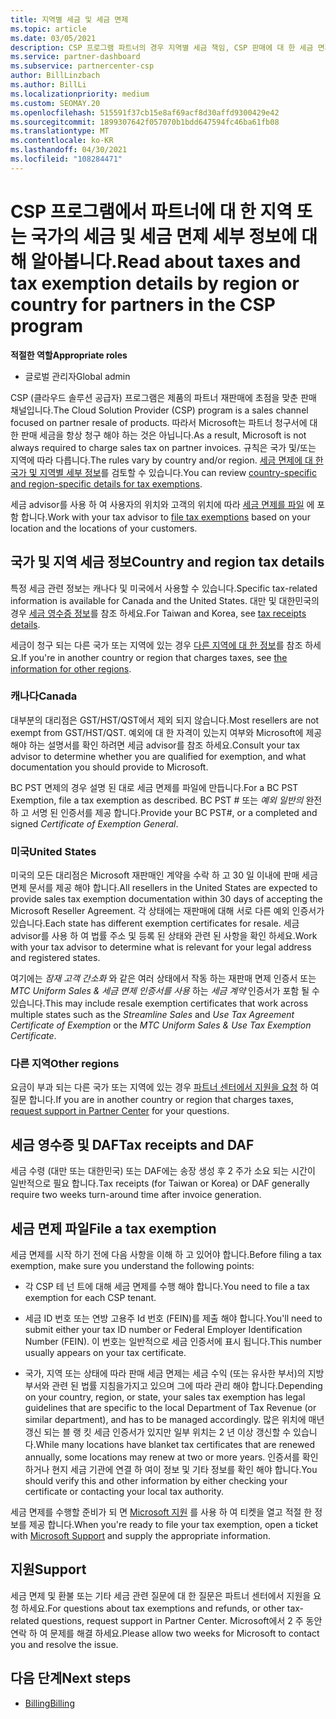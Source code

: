 ```yaml
---
title: 지역별 세금 및 세금 면제
ms.topic: article
ms.date: 03/05/2021
description: CSP 프로그램 파트너의 경우 지역별 세금 책임, CSP 판매에 대 한 세금 면제를 제출 하는 방법 및 세금 질문에 대 한 지원을 받는 방법에 대해 알아보세요.
ms.service: partner-dashboard
ms.subservice: partnercenter-csp
author: BillLinzbach
ms.author: BillLi
ms.localizationpriority: medium
ms.custom: SEOMAY.20
ms.openlocfilehash: 515591f37cb15e8af69acf8d30affd9300429e42
ms.sourcegitcommit: 1899307642f057070b1bdd647594fc46ba61fb08
ms.translationtype: MT
ms.contentlocale: ko-KR
ms.lasthandoff: 04/30/2021
ms.locfileid: "108284471"
---
```

# <a name="read-about-taxes-and-tax-exemption-details-by-region-or-country-for-partners-in-the-csp-program"></a><span data-ttu-id="2321c-103">CSP 프로그램에서 파트너에 대 한 지역 또는 국가의 세금 및 세금 면제 세부 정보에 대해 알아봅니다.</span><span class="sxs-lookup"><span data-stu-id="2321c-103">Read about taxes and tax exemption details by region or country for partners in the CSP program</span></span>

<span data-ttu-id="2321c-104">**적절한 역할**</span><span class="sxs-lookup"><span data-stu-id="2321c-104">**Appropriate roles**</span></span>

- <span data-ttu-id="2321c-105">글로벌 관리자</span><span class="sxs-lookup"><span data-stu-id="2321c-105">Global admin</span></span>

<span data-ttu-id="2321c-106">CSP (클라우드 솔루션 공급자) 프로그램은 제품의 파트너 재판매에 초점을 맞춘 판매 채널입니다.</span><span class="sxs-lookup"><span data-stu-id="2321c-106">The Cloud Solution Provider (CSP) program is a sales channel focused on partner resale of products.</span></span> <span data-ttu-id="2321c-107">따라서 Microsoft는 파트너 청구서에 대 한 판매 세금을 항상 청구 해야 하는 것은 아닙니다.</span><span class="sxs-lookup"><span data-stu-id="2321c-107">As a result, Microsoft is not always required to charge sales tax on partner invoices.</span></span> <span data-ttu-id="2321c-108">규칙은 국가 및/또는 지역에 따라 다릅니다.</span><span class="sxs-lookup"><span data-stu-id="2321c-108">The rules vary by country and/or region.</span></span> <span data-ttu-id="2321c-109">[세금 면제에 대 한 국가 및 지역별 세부 정보](#country-and-region-tax-details)를 검토할 수 있습니다.</span><span class="sxs-lookup"><span data-stu-id="2321c-109">You can review [country-specific and region-specific details for tax exemptions](#country-and-region-tax-details).</span></span>

<span data-ttu-id="2321c-110">세금 advisor를 사용 하 여 사용자의 위치와 고객의 위치에 따라 [세금 면제를 파일](#file-a-tax-exemption) 에 포함 합니다.</span><span class="sxs-lookup"><span data-stu-id="2321c-110">Work with your tax advisor to [file tax exemptions](#file-a-tax-exemption) based on your location and the locations of your customers.</span></span>

## <a name="country-and-region-tax-details"></a><span data-ttu-id="2321c-111">국가 및 지역 세금 정보</span><span class="sxs-lookup"><span data-stu-id="2321c-111">Country and region tax details</span></span>

<span data-ttu-id="2321c-112">특정 세금 관련 정보는 캐나다 및 미국에서 사용할 수 있습니다.</span><span class="sxs-lookup"><span data-stu-id="2321c-112">Specific tax-related information is available for Canada and the United States.</span></span> <span data-ttu-id="2321c-113">대만 및 대한민국의 경우 [세금 영수증 정보](#tax-receipts-and-daf)를 참조 하세요.</span><span class="sxs-lookup"><span data-stu-id="2321c-113">For Taiwan and Korea, see [tax receipts details](#tax-receipts-and-daf).</span></span>

<span data-ttu-id="2321c-114">세금이 청구 되는 다른 국가 또는 지역에 있는 경우 [다른 지역에 대 한 정보](#other-regions)를 참조 하세요.</span><span class="sxs-lookup"><span data-stu-id="2321c-114">If you're in another country or region that charges taxes, see [the information for other regions](#other-regions).</span></span>


### <a name="canada"></a><span data-ttu-id="2321c-115">캐나다</span><span class="sxs-lookup"><span data-stu-id="2321c-115">Canada</span></span>

<span data-ttu-id="2321c-116">대부분의 대리점은 GST/HST/QST에서 제외 되지 않습니다.</span><span class="sxs-lookup"><span data-stu-id="2321c-116">Most resellers are not exempt from GST/HST/QST.</span></span> <span data-ttu-id="2321c-117">예외에 대 한 자격이 있는지 여부와 Microsoft에 제공 해야 하는 설명서를 확인 하려면 세금 advisor를 참조 하세요.</span><span class="sxs-lookup"><span data-stu-id="2321c-117">Consult your tax advisor to determine whether you are qualified for exemption, and what documentation you should provide to Microsoft.</span></span>

<span data-ttu-id="2321c-118">BC PST 면제의 경우 설명 된 대로 세금 면제를 파일에 만듭니다.</span><span class="sxs-lookup"><span data-stu-id="2321c-118">For a BC PST Exemption, file a tax exemption as described.</span></span> <span data-ttu-id="2321c-119">BC PST # 또는 *예외 일반의* 완전 하 고 서명 된 인증서를 제공 합니다.</span><span class="sxs-lookup"><span data-stu-id="2321c-119">Provide your BC PST#, or a completed and signed *Certificate of Exemption General*.</span></span>

### <a name="united-states"></a><span data-ttu-id="2321c-120">미국</span><span class="sxs-lookup"><span data-stu-id="2321c-120">United States</span></span>

<span data-ttu-id="2321c-121">미국의 모든 대리점은 Microsoft 재판매인 계약을 수락 하 고 30 일 이내에 판매 세금 면제 문서를 제공 해야 합니다.</span><span class="sxs-lookup"><span data-stu-id="2321c-121">All resellers in the United States are expected to provide sales tax exemption documentation within 30 days of accepting the Microsoft Reseller Agreement.</span></span> <span data-ttu-id="2321c-122">각 상태에는 재판매에 대해 서로 다른 예외 인증서가 있습니다.</span><span class="sxs-lookup"><span data-stu-id="2321c-122">Each state has different exemption certificates for resale.</span></span> <span data-ttu-id="2321c-123">세금 advisor를 사용 하 여 법률 주소 및 등록 된 상태와 관련 된 사항을 확인 하세요.</span><span class="sxs-lookup"><span data-stu-id="2321c-123">Work with your tax advisor to determine what is relevant for your legal address and registered states.</span></span>

<span data-ttu-id="2321c-124">여기에는 *잠재 고객 간소화* 와 같은 여러 상태에서 작동 하는 재판매 면제 인증서 또는 *MTC Uniform Sales & 세금 면제 인증서를 사용* 하는 *세금 계약* 인증서가 포함 될 수 있습니다.</span><span class="sxs-lookup"><span data-stu-id="2321c-124">This may include resale exemption certificates that work across multiple states such as the *Streamline Sales* and *Use Tax Agreement Certificate of Exemption* or the *MTC Uniform Sales & Use Tax Exemption Certificate*.</span></span>

### <a name="other-regions"></a><span data-ttu-id="2321c-125">다른 지역</span><span class="sxs-lookup"><span data-stu-id="2321c-125">Other regions</span></span>

<span data-ttu-id="2321c-126">요금이 부과 되는 다른 국가 또는 지역에 있는 경우 [파트너 센터에서 지원을 요청](#support) 하 여 질문 합니다.</span><span class="sxs-lookup"><span data-stu-id="2321c-126">If you are in another country or region that charges taxes, [request support in Partner Center](#support) for your questions.</span></span>

## <a name="tax-receipts-and-daf"></a><span data-ttu-id="2321c-127">세금 영수증 및 DAF</span><span class="sxs-lookup"><span data-stu-id="2321c-127">Tax receipts and DAF</span></span>

<span data-ttu-id="2321c-128">세금 수령 (대만 또는 대한민국) 또는 DAF에는 송장 생성 후 2 주가 소요 되는 시간이 일반적으로 필요 합니다.</span><span class="sxs-lookup"><span data-stu-id="2321c-128">Tax receipts (for Taiwan or Korea) or DAF generally require two weeks turn-around time after invoice generation.</span></span>

## <a name="file-a-tax-exemption"></a><span data-ttu-id="2321c-129">세금 면제 파일</span><span class="sxs-lookup"><span data-stu-id="2321c-129">File a tax exemption</span></span>

<span data-ttu-id="2321c-130">세금 면제를 시작 하기 전에 다음 사항을 이해 하 고 있어야 합니다.</span><span class="sxs-lookup"><span data-stu-id="2321c-130">Before filing a tax exemption, make sure you understand the following points:</span></span>

- <span data-ttu-id="2321c-131">각 CSP 테 넌 트에 대해 세금 면제를 수행 해야 합니다.</span><span class="sxs-lookup"><span data-stu-id="2321c-131">You need to file a tax exemption for each CSP tenant.</span></span>

- <span data-ttu-id="2321c-132">세금 ID 번호 또는 연방 고용주 Id 번호 (FEIN)를 제출 해야 합니다.</span><span class="sxs-lookup"><span data-stu-id="2321c-132">You'll need to submit either your tax ID number or Federal Employer Identification Number (FEIN).</span></span> <span data-ttu-id="2321c-133">이 번호는 일반적으로 세금 인증서에 표시 됩니다.</span><span class="sxs-lookup"><span data-stu-id="2321c-133">This number usually appears on your tax certificate.</span></span>

- <span data-ttu-id="2321c-134">국가, 지역 또는 상태에 따라 판매 세금 면제는 세금 수익 (또는 유사한 부서)의 지방 부서와 관련 된 법률 지침을가지고 있으며 그에 따라 관리 해야 합니다.</span><span class="sxs-lookup"><span data-stu-id="2321c-134">Depending on your country, region, or state, your sales tax exemption has legal guidelines that are specific to the local Department of Tax Revenue (or similar department), and has to be managed accordingly.</span></span> <span data-ttu-id="2321c-135">많은 위치에 매년 갱신 되는 블 랭 킷 세금 인증서가 있지만 일부 위치는 2 년 이상 갱신할 수 있습니다.</span><span class="sxs-lookup"><span data-stu-id="2321c-135">While many locations have blanket tax certificates that are renewed annually, some locations may renew at two or more years.</span></span> <span data-ttu-id="2321c-136">인증서를 확인 하거나 현지 세금 기관에 연결 하 여이 정보 및 기타 정보를 확인 해야 합니다.</span><span class="sxs-lookup"><span data-stu-id="2321c-136">You should verify this and other information by either checking your certificate or contacting your local tax authority.</span></span>

<span data-ttu-id="2321c-137">세금 면제를 수행할 준비가 되 면 [Microsoft 지원](https://partner.microsoft.com/dashboard/support/csp/servicerequests/create?stage=2&topicid=92930319-ced6-c18b-d7a6-d62b22d60aa5) 를 사용 하 여 티켓을 열고 적절 한 정보를 제공 합니다.</span><span class="sxs-lookup"><span data-stu-id="2321c-137">When you're ready to file your tax exemption, open a ticket with [Microsoft Support](https://partner.microsoft.com/dashboard/support/csp/servicerequests/create?stage=2&topicid=92930319-ced6-c18b-d7a6-d62b22d60aa5) and supply the appropriate information.</span></span>

## <a name="support"></a><span data-ttu-id="2321c-138">지원</span><span class="sxs-lookup"><span data-stu-id="2321c-138">Support</span></span>

<span data-ttu-id="2321c-139">세금 면제 및 환불 또는 기타 세금 관련 질문에 대 한 질문은 파트너 센터에서 지원을 요청 하세요.</span><span class="sxs-lookup"><span data-stu-id="2321c-139">For questions about tax exemptions and refunds, or other tax-related questions, request support in Partner Center.</span></span> <span data-ttu-id="2321c-140">Microsoft에서 2 주 동안 연락 하 여 문제를 해결 하세요.</span><span class="sxs-lookup"><span data-stu-id="2321c-140">Please allow two weeks for Microsoft to contact you and resolve the issue.</span></span>

## <a name="next-steps"></a><span data-ttu-id="2321c-141">다음 단계</span><span class="sxs-lookup"><span data-stu-id="2321c-141">Next steps</span></span>

- [<span data-ttu-id="2321c-142">Billing</span><span class="sxs-lookup"><span data-stu-id="2321c-142">Billing</span></span>](billing.md)
